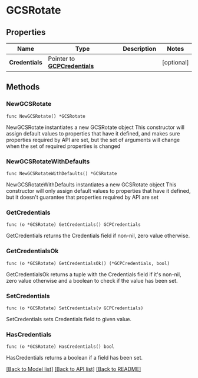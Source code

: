 # GCSRotate

## Properties

Name | Type | Description | Notes
------------ | ------------- | ------------- | -------------
**Credentials** | Pointer to [**GCPCredentials**](GCPCredentials.md) |  | [optional] 

## Methods

### NewGCSRotate

`func NewGCSRotate() *GCSRotate`

NewGCSRotate instantiates a new GCSRotate object
This constructor will assign default values to properties that have it defined,
and makes sure properties required by API are set, but the set of arguments
will change when the set of required properties is changed

### NewGCSRotateWithDefaults

`func NewGCSRotateWithDefaults() *GCSRotate`

NewGCSRotateWithDefaults instantiates a new GCSRotate object
This constructor will only assign default values to properties that have it defined,
but it doesn't guarantee that properties required by API are set

### GetCredentials

`func (o *GCSRotate) GetCredentials() GCPCredentials`

GetCredentials returns the Credentials field if non-nil, zero value otherwise.

### GetCredentialsOk

`func (o *GCSRotate) GetCredentialsOk() (*GCPCredentials, bool)`

GetCredentialsOk returns a tuple with the Credentials field if it's non-nil, zero value otherwise
and a boolean to check if the value has been set.

### SetCredentials

`func (o *GCSRotate) SetCredentials(v GCPCredentials)`

SetCredentials sets Credentials field to given value.

### HasCredentials

`func (o *GCSRotate) HasCredentials() bool`

HasCredentials returns a boolean if a field has been set.


[[Back to Model list]](../README.md#documentation-for-models) [[Back to API list]](../README.md#documentation-for-api-endpoints) [[Back to README]](../README.md)


